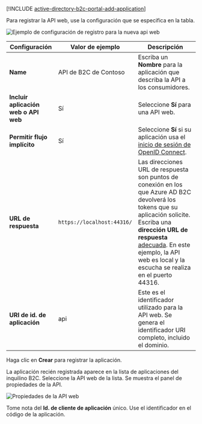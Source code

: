 [!INCLUDE [active-directory-b2c-portal-add-application](active-directory-b2c-portal-add-application.md)]

Para registrar la API web, use la configuración que se especifica en la tabla.

![Ejemplo de configuración de registro para la nueva api web](./media/active-directory-b2c-register-web-api/b2c-new-web-api-settings.png)

| Configuración      | Valor de ejemplo  | Descripción                                        |
| ------------ | ------- | -------------------------------------------------- |
| **Name** | API de B2C de Contoso | Escriba un **Nombre** para la aplicación que describa la API a los consumidores. | 
| **Incluir aplicación web o API web** | Sí | Seleccione **Sí** para una API web. |
| **Permitir flujo implícito** | Sí | Seleccione **Sí** si su aplicación usa el [inicio de sesión de OpenID Connect](../articles/active-directory-b2c/active-directory-b2c-reference-oidc.md). |
| **URL de respuesta** | `https://localhost:44316/` | Las direcciones URL de respuesta son puntos de conexión en los que Azure AD B2C devolverá los tokens que su aplicación solicite. Escriba una **dirección URL de respuesta** [adecuada](../articles/active-directory-b2c/active-directory-b2c-app-registration.md#choosing-a-web-app-or-api-reply-url). En este ejemplo, la API web es local y la escucha se realiza en el puerto 44316. |
| **URI de id. de aplicación** | api | Este es el identificador utilizado para la API web. Se genera el identificador URI completo, incluido el dominio. |

Haga clic en **Crear** para registrar la aplicación.

La aplicación recién registrada aparece en la lista de aplicaciones del inquilino B2C. Seleccione la API web de la lista. Se muestra el panel de propiedades de la API.

![Propiedades de la API web](./media/active-directory-b2c-register-web-api/b2c-web-api-properties.png)

Tome nota del **Id. de cliente de aplicación** único. Use el identificador en el código de la aplicación.